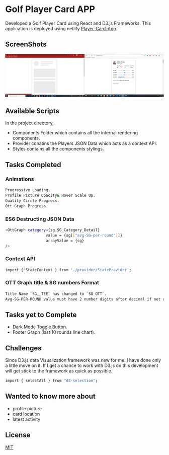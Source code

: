 # Golf Player Card APP

Developed a Golf Player Card using React and D3.js Frameworks.
This application is deployed using netlify [Player-Card-App](https://jovial-saha-4d7ec6.netlify.app).

## ScreenShots

![](Screenshot.png)

## Available Scripts

In the project directory,

- Components Folder which contains all the internal rendering components.
- Provider conatins the Players JSON Data which acts as a context API.
- Styles contains all the components stylings.

## Tasks Completed

### Animations

```bash
Progressive Loading.
Profile Picture Opacity& Hover Scale Up.
Quality Circle Progress.
Ott Graph Progress.
```

### ES6 Destructing JSON Data

```bash
<OttGraph category={sg.SG_Category_Detail}
                  value = {sg[["avg-SG-per-round"]]}
                  arrayValue = {sg}
/>
```

### Context API

```bash
import { StateContext } from './provider/StateProvider';
```

### OTT Graph title & SG numbers Format

```bash
Title Name `SG__TEE` has changed to `SG OTT`.
Avg-SG-PER-ROUND value must have 2 number digits after decimal if not added zero.
```

## Tasks yet to Complete

- Dark Mode Toggle Button.
- Footer Graph (last 10 rounds line chart).

## Challenges

Since D3.js data Visualization framework was new for me. I have done only a little move on it. If I get a chance to work with D3.js on this development will get stick to the framework as quick as possible.

```bash
import { selectAll } from "d3-selection";
```

## Wanted to know more about

- profile picture
- card location
- latest activity

## License

[MIT](https://choosealicense.com/licenses/mit/)
